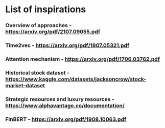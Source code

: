 # List of inspirations

### Overview of approaches - https://arxiv.org/pdf/2107.09055.pdf

### Time2vec - https://arxiv.org/pdf/1907.05321.pdf

### Attention mechanism - https://arxiv.org/pdf/1706.03762.pdf

### Historical stock dataset - https://www.kaggle.com/datasets/jacksoncrow/stock-market-dataset

### Strategic resources and luxury resources - https://www.alphavantage.co/documentation/

### FinBERT - https://arxiv.org/pdf/1908.10063.pdf
